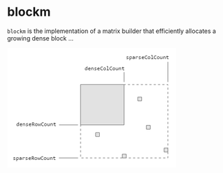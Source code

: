 # blockm
`blockm` is the implementation of a matrix builder that efficiently allocates a
growing dense block  ...

![](blockm.png)
